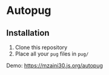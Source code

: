 # Autopug

## Installation

1. Clone this repository
2. Place all your `pug` files in `pug/`

Demo: <https://mzaini30.js.org/autopug>